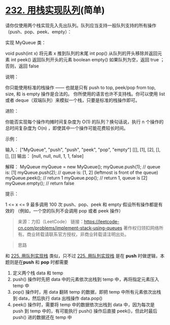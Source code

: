 # [232. 用栈实现队列](https://leetcode-cn.com/problems/implement-queue-using-stacks/)(简单)

请你仅使用两个栈实现先入先出队列。队列应当支持一般队列支持的所有操作（push、pop、peek、empty）：

实现 MyQueue 类：

void push(int x) 将元素 x 推到队列的末尾
int pop() 从队列的开头移除并返回元素
int peek() 返回队列开头的元素
boolean empty() 如果队列为空，返回 true ；否则，返回 false


说明：

你只能使用标准的栈操作 —— 也就是只有 push to top, peek/pop from top, size, 和 is empty 操作是合法的。
你所使用的语言也许不支持栈。你可以使用 list 或者 deque（双端队列）来模拟一个栈，只要是标准的栈操作即可。


进阶：

你能否实现每个操作均摊时间复杂度为 O(1) 的队列？换句话说，执行 n 个操作的总时间复杂度为 O(n) ，即使其中一个操作可能花费较长时间。


示例：

输入：
["MyQueue", "push", "push", "peek", "pop", "empty"]
[[], [1], [2], [], [], []]
输出：
[null, null, null, 1, 1, false]

解释：
MyQueue myQueue = new MyQueue();
myQueue.push(1); // queue is: [1]
myQueue.push(2); // queue is: [1, 2] (leftmost is front of the queue)
myQueue.peek(); // return 1
myQueue.pop(); // return 1, queue is [2]
myQueue.empty(); // return false


提示：

1 <= x <= 9
最多调用 100 次 push、pop、peek 和 empty
假设所有操作都是有效的 （例如，一个空的队列不会调用 pop 或者 peek 操作）

> 来源：力扣（LeetCode）
> 链接：https://leetcode-cn.com/problems/implement-stack-using-queues
> 著作权归领扣网络所有。商业转载请联系官方授权，非商业转载请注明出处。



> 思路

和 [225. 用队列实现栈](https://leetcode-cn.com/problems/implement-stack-using-queues/) 类似，只不过 [225. 用队列实现栈](https://leetcode-cn.com/problems/implement-stack-using-queues/) 是在 **push** 时做逻辑，本题则是在**push** 和 **pop** 时都需要

1. 定义两个栈 data 和 temp
2. push() 操作时先把 data 中的元素依次出栈到 temp 中，再将指定元素压入 temp 中
3. pop() 操作时，用 data 翻转 temp 的数据，即把 temp 中所有元素依次出栈到 data，然后执行 data 出栈操作 data.pop()
4. peek() 操作时，需要将 temp 中的数据依次出栈到 data 中，因为每次是 push 到 temp 中的，有可能执行 push() 操作后直接 peek()，但此时最后 push() 进的数据还在 temp 中